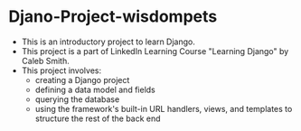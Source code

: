 # Djano-Project-wisdompets

* This is an introductory project to learn Django.
* This project is a part of LinkedIn Learning Course "Learning Django" by Caleb Smith.
* This project involves:
   * creating a Django project
   * defining a data model and fields
   * querying the database
   * using the framework's built-in URL handlers, views, and templates to structure the rest of the back end
